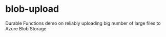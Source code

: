 # blob-upload
Durable Functions demo on reliably uploading big number of large files to Azure Blob Storage
